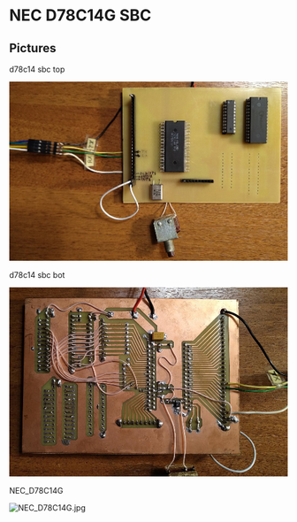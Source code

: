 # NEC D78C14G SBC
 
## Pictures

d78c14 sbc top

![78c14_sbc_top](/78c14_sbc_top.jpg)

d78c14 sbc bot 

![78c14_sbc_bot](/78c14_sbc_bot.jpg)

NEC_D78C14G  

![NEC_D78C14G.jpg](/NEC_D78C14G.jpg.jpg)



